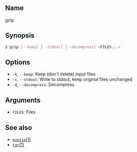 ## Name

gzip

## Synopsis

```sh
$ gzip [--keep] [--stdout] [--decompress] <FILES...>
```

## Options

* `-k`, `--keep`: Keep (don't delete) input files
* `-c`, `--stdout`: Write to stdout, keep original files unchanged
* `-d`, `--decompress`: Decompress

## Arguments

* `FILES`: Files

## See also
* [`gunzip`(1)](help://man/1/gunzip)
* [`tar`(1)](help://man/1/tar)
